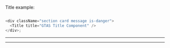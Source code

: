 Title example:

```js

<div className="section card message is-danger">
  <Title title="GTAS Title Component" />
</div>;
```

---

---
